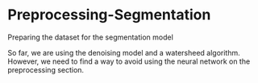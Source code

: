 # Preprocessing-Segmentation
Preparing the dataset for the segmentation model

So far, we are using the denoising model and a watersheed algorithm. However, we need to find a way to avoid using the neural network on the preprocessing section.
